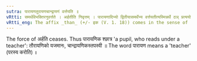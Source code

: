 ```yaml
---
sutra: पारायणतुरायणचान्द्रायणं वर्त्तयति ॥
vRtti: समर्थविभक्तिरनुवर्त्तते । अर्हतीति निवृत्तम् । पारायणादिभ्यो द्वितीयासमर्थेभ्य वर्त्तयतीत्यस्मिन्नर्थे ठञ् प्रत्ययो भवति ॥
vRtti_eng: The affix _than_ (+/- इक (V. 1. 18)) comes in the sense of 'who performs this', after the words _parayana_, _turayana_ and _chandrayana_, being in the 2nd case in construction.
---
```

The force of अर्हति ceases. Thus पारायणिक श्छात्र 'a pupil, who reads under a teacher': तौरायणिको यजमानः, चान्द्रायणिकस्तपस्वी ॥ The word पारायण means a 'teacher' (परस्य करोति) ॥
